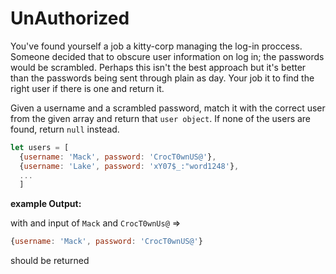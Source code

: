 
# **UnAuthorized**

You've found yourself a job a kitty-corp managing the log-in proccess. Someone decided that to obscure user information on log in; the passwords would be scrambled. Perhaps this isn't the best approach but it's better than the passwords being sent through plain as day. Your job it to find the right user if there is one and return it.

Given a username and a scrambled password, match it with the correct user from the given array and return that `user object`. If none of the users are found, return `null` instead.

```javascript
let users = [
  {username: 'Mack', password: 'CrocT0wnUS@'},
  {username: 'Lake', password: 'xY07$_:"word1248'},
  ...
  ]
```

**example Output:**

with and input of `Mack` and `CrocT0wnUs@` =>
```javascript
{username: 'Mack', password: 'CrocT0wnUS@'}
```
should be returned